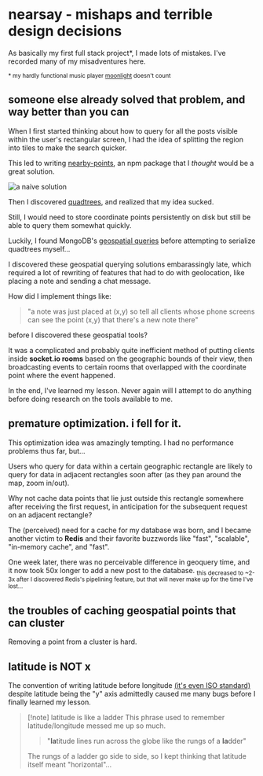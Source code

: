 
# nearsay - mishaps and terrible design decisions 

As basically my first full stack project*, I made lots of mistakes. I've recorded many of my misadventures here.

<sub>* my hardly functional music player <a href="https://github.com/troylu8/moonlight">moonlight</a> doesn't count</sub>

## someone else already solved that problem, and way better than you can

When I first started thinking about how to query for all the posts visible within the user's rectangular screen, I had the idea of splitting the region into tiles to make the search quicker. 

This led to writing [nearby-points](https://www.npmjs.com/package/nearby-points), an npm package that I *thought* would be a great solution.

![a naive solution](./img/positionaldb-blocks.png)

Then I discovered [quadtrees](https://en.wikipedia.org/wiki/Quadtree), and realized that my idea sucked. 

Still, I would need to store coordinate points persistently on disk but still be able to query them somewhat quickly. 

Luckily, I found MongoDB's [geospatial queries](https://www.mongodb.com/docs/manual/geospatial-queries/) before attempting to serialize quadtrees myself...


I discovered these geospatial querying solutions embarassingly late, which required a lot of rewriting of features that had to do with geolocation, like placing a note and sending a chat message. 


How did I implement things like:
> "a note was just placed at (x,y) so tell all clients whose phone screens can see the point (x,y) that there's a new note there" 

before I discovered these geospatial tools?

It was a complicated and probably quite inefficient method of putting clients inside **socket.io rooms** based on the geographic bounds of their view, then broadcasting events to certain rooms that overlapped with the coordinate point where the event happened.


In the end, I've learned my lesson. Never again will I attempt to do anything before doing research on the tools available to me.

## premature optimization. i fell for it.

This optimization idea was amazingly tempting. I had no performance problems thus far, but...

Users who query for data within a certain geographic rectangle are likely to query for data in adjacent rectangles soon after (as they pan around the map, zoom in/out).

Why not cache data points that lie just outside this rectangle somewhere after receiving the first request, in anticipation for the subsequent request on an adjacent rectangle?

The (perceived) need for a cache for my database was born, and I became another victim to **Redis** and their favorite buzzwords like "fast", "scalable", "in-memory cache", and "fast".
 
One week later, there was no perceivable difference in geoquery time, and it now took 50x longer to add a new post to the database.
<sub>this decreased to ~2-3x after I discovered Redis's pipelining feature, but that will never make up for the time I've lost... </sub>


## the troubles of caching geospatial points that can cluster 

Removing a point from a cluster is hard. 


## latitude is NOT x

The convention of writing latitude before longitude [(it's even ISO standard)](https://en.wikipedia.org/wiki/ISO_6709) 
despite latitude being the "y" axis admittedly caused me many bugs before I finally learned my lesson.

> [!note] latitude is like a ladder
> This phrase used to remember latitude/longitude messed me up so much.
> 
> > "**la**titude lines run across the globe like the rungs of a **la**dder" 
> 
> The rungs of a ladder go side to side, so I kept thinking that latitude itself meant "horizontal"...

